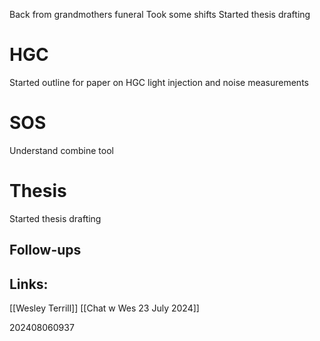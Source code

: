 Back from grandmothers funeral
Took some shifts
Started thesis drafting
# HGC
Started outline for paper on HGC light injection and noise measurements

# SOS
Understand combine tool 

# Thesis 
Started thesis drafting

## Follow-ups


## Links: 
[[Wesley Terrill]]
[[Chat w Wes 23 July 2024]]



202408060937